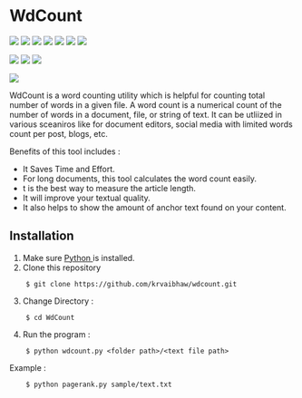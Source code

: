 # WdCount

![](https://img.shields.io/badge/Excitement-High-red)
![](https://img.shields.io/badge/Maintained-Yes-indigo)
![](https://img.shields.io/badge/Pull_Requests-Accepting-yellow)
![](https://img.shields.io/github/forks/krvaibhaw/wdcount)
![](https://img.shields.io/github/contributors/krvaibhaw/wdcount)
![](https://img.shields.io/github/issues/krvaibhaw/wdcount)
![](https://img.shields.io/github/stars/krvaibhaw/wdcount)

![](https://img.shields.io/badge/Contributions-Accepting-pink)
![](https://img.shields.io/github/license/krvaibhaw/wdcount)
[![](https://img.shields.io/badge/By_Me_A_Coffee-Paypal-skyblue)](https://www.paypal.com/paypalme/krvaibhaw/100)

![](https://img.shields.io/badge/Python-blue)


WdCount is a word counting utility which is helpful for counting total number of words in a given file. A word count is a numerical count of the number of words in a document, file, or string of text. It can be utliized in various sceaniros like for document editors, social media with limited words count per post, blogs, etc.

Benefits of this tool includes :

* It Saves Time and Effort.
* For long documents, this tool calculates the word count easily.
* t is the best way to measure the article length.
* It will improve your textual quality.
* It also helps to show the amount of anchor text found on your content.



## Installation

1. Make sure [Python ](https://www.python.org/downloads/) is installed.
2. Clone this repository  
```
    $ git clone https://github.com/krvaibhaw/wdcount.git
``` 
3. Change Directory :
```
    $ cd WdCount
```
4. Run the program :
```
    $ python wdcount.py <folder path>/<text file path>
```
Example :

```
    $ python pagerank.py sample/text.txt
```
